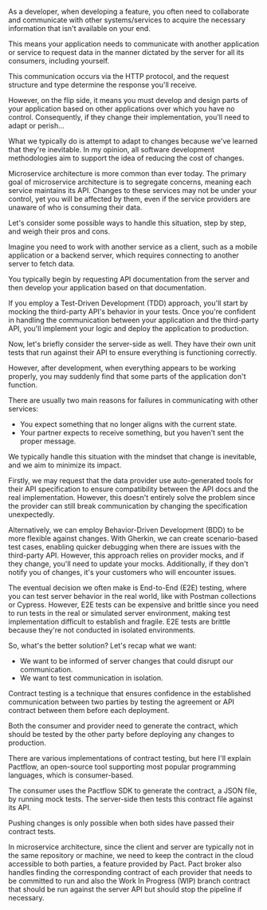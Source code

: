 As a developer, when developing a feature, you often need to collaborate and communicate with other systems/services to acquire the necessary information that isn't available on your end.

This means your application needs to communicate with another application or service to request data in the manner dictated by the server for all its consumers, including yourself.

This communication occurs via the HTTP protocol, and the request structure and type determine the response you'll receive.

However, on the flip side, it means you must develop and design parts of your application based on other applications over which you have no control. Consequently, if they change their implementation, you'll need to adapt or perish...

What we typically do is attempt to adapt to changes because we've learned that they're inevitable. In my opinion, all software development methodologies aim to support the idea of reducing the cost of changes.

Microservice architecture is more common than ever today. The primary goal of microservice architecture is to segregate concerns, meaning each service maintains its API. Changes to these services may not be under your control, yet you will be affected by them, even if the service providers are unaware of who is consuming their data.

Let's consider some possible ways to handle this situation, step by step, and weigh their pros and cons.

Imagine you need to work with another service as a client, such as a mobile application or a backend server, which requires connecting to another server to fetch data.

You typically begin by requesting API documentation from the server and then develop your application based on that documentation.

If you employ a Test-Driven Development (TDD) approach, you'll start by mocking the third-party API's behavior in your tests. Once you're confident in handling the communication between your application and the third-party API, you'll implement your logic and deploy the application to production.

Now, let's briefly consider the server-side as well. They have their own unit tests that run against their API to ensure everything is functioning correctly.

However, after development, when everything appears to be working properly, you may suddenly find that some parts of the application don't function.

There are usually two main reasons for failures in communicating with other services:

- You expect something that no longer aligns with the current state.
- Your partner expects to receive something, but you haven't sent the proper message.

We typically handle this situation with the mindset that change is inevitable, and we aim to minimize its impact.

Firstly, we may request that the data provider use auto-generated tools for their API specification to ensure compatibility between the API docs and the real implementation. However, this doesn't entirely solve the problem since the provider can still break communication by changing the specification unexpectedly.

Alternatively, we can employ Behavior-Driven Development (BDD) to be more flexible against changes. With Gherkin, we can create scenario-based test cases, enabling quicker debugging when there are issues with the third-party API. However, this approach relies on provider mocks, and if they change, you'll need to update your mocks. Additionally, if they don't notify you of changes, it's your customers who will encounter issues.

The eventual decision we often make is End-to-End (E2E) testing, where you can test server behavior in the real world, like with Postman collections or Cypress. However, E2E tests can be expensive and brittle since you need to run tests in the real or simulated server environment, making test implementation difficult to establish and fragile. E2E tests are brittle because they're not conducted in isolated environments.

So, what's the better solution? Let's recap what we want:

- We want to be informed of server changes that could disrupt our communication.
- We want to test communication in isolation.

Contract testing is a technique that ensures confidence in the established communication between two parties by testing the agreement or API contract between them before each deployment.

Both the consumer and provider need to generate the contract, which should be tested by the other party before deploying any changes to production.

There are various implementations of contract testing, but here I'll explain Pactflow, an open-source tool supporting most popular programming languages, which is consumer-based.

The consumer uses the Pactflow SDK to generate the contract, a JSON file, by running mock tests. The server-side then tests this contract file against its API.

Pushing changes is only possible when both sides have passed their contract tests.

In microservice architecture, since the client and server are typically not in the same repository or machine, we need to keep the contract in the cloud accessible to both parties, a feature provided by Pact. Pact broker also handles finding the corresponding contract of each provider that needs to be committed to run and also the Work In Progress (WIP) branch contract that should be run against the server API but should stop the pipeline if necessary.
